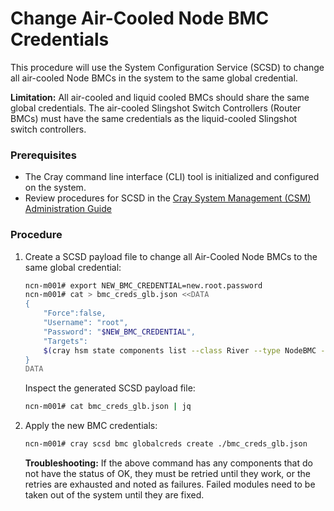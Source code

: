 # Change Air-Cooled Node BMC Credentials

This procedure will use the System Configuration Service (SCSD) to change all air-cooled Node BMCs in the system to the same global credential. 

**Limitation:** All air-cooled and liquid cooled BMCs should share the same global credentials. The air-cooled Slingshot Switch Controllers (Router BMCs) must have the same credentials as the liquid-cooled Slingshot switch controllers.

### Prerequisites

-   The Cray command line interface \(CLI\) tool is initialized and configured on the system.
-   Review procedures for SCSD in the [Cray System Management (CSM) Administration Guide](../index.md#system-configuration-service)

### Procedure

1.  Create a SCSD payload file to change all Air-Cooled Node BMCs to the same global credential:
    ```bash
    ncn-m001# export NEW_BMC_CREDENTIAL=new.root.password
    ncn-m001# cat > bmc_creds_glb.json <<DATA
    {
        "Force":false,
        "Username": "root",
        "Password": "$NEW_BMC_CREDENTIAL",
        "Targets":
        $(cray hsm state components list --class River --type NodeBMC --format json | jq -r '[.Components[] | .ID]')
    }
    DATA
    ```

    Inspect the generated SCSD payload file:
    ```bash
    ncn-m001# cat bmc_creds_glb.json | jq
    ```

2.  Apply the new BMC credentials:
    ```bash
    ncn-m001# cray scsd bmc globalcreds create ./bmc_creds_glb.json
    ```

    **Troubleshooting:** If the above command has any components that do not have the status of OK, they must be retried until they work, or the retries are exhausted and noted as failures. Failed modules need to be taken out of the system until they are fixed.
